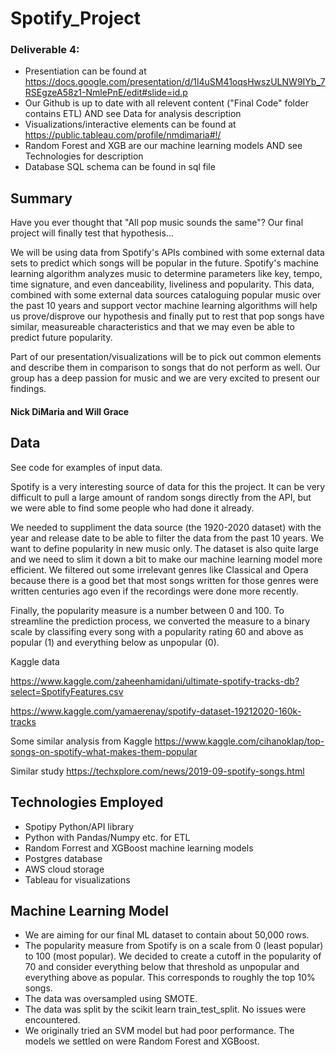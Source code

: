 # Spotify_Project

### Deliverable 4: 

- Presentiation can be found at https://docs.google.com/presentation/d/1l4uSM41oqsHwszULNW9IYb_7RSEgzeA58z1-NmlePnE/edit#slide=id.p
- Our Github is up to date with all relevent content ("Final Code" folder contains ETL) AND see Data for analysis description
- Visualizations/interactive elements can be found at https://public.tableau.com/profile/nmdimaria#!/
- Random Forest and XGB are our machine learning models AND see Technologies for description
- Database SQL schema can be found in sql file

## Summary
Have you ever thought that "All pop music sounds the same"? Our final project will finally test that hypothesis...

We will be using data from Spotify's APIs combined with some external data sets to predict which songs will be popular in the future. Spotify's machine learning algorithm analyzes music to determine parameters like key, tempo, time signature, and even danceability, liveliness and popularity. This data, combined with some external data sources cataloguing popular music over the past 10 years and support vector machine learning algorithms will help us prove/disprove our hypothesis and finally put to rest that pop songs have similar, measureable characteristics and that we may even be able to predict future popularity.

Part of our presentation/visualizations will be to pick out common elements and describe them in comparison to songs that do not perform as well. Our group has a deep passion for music and we are very excited to present our findings.

#### Nick DiMaria and Will Grace

## Data
See code for examples of input data.

Spotify is a very interesting source of data for this the project. It can be very difficult to pull a large amount of random songs directly from the API, but we were able to find some people who had done it already.

We needed to suppliment the data source (the 1920-2020 dataset) with the year and release date to be able to filter the data from the past 10 years. We want to define popularity in new music only. The dataset is also quite large and we need to slim it down a bit to make our machine learning model more efficient. We filtered out some irrelevant genres like Classical and Opera because there is a good bet that most songs written for those genres were written centuries ago even if the recordings were done more recently.

Finally, the popularity measure is a number between 0 and 100. To streamline the prediction process, we converted the measure to a binary scale by classifing every song with a popularity rating 60 and above as popular (1) and everything below as unpopular (0).

Kaggle data 

https://www.kaggle.com/zaheenhamidani/ultimate-spotify-tracks-db?select=SpotifyFeatures.csv

https://www.kaggle.com/yamaerenay/spotify-dataset-19212020-160k-tracks

Some similar analysis from Kaggle
https://www.kaggle.com/cihanoklap/top-songs-on-spotify-what-makes-them-popular

Similar study
https://techxplore.com/news/2019-09-spotify-songs.html

## Technologies Employed

- Spotipy Python/API library
- Python with Pandas/Numpy etc. for ETL
- Random Forrest and XGBoost machine learning models
- Postgres database
- AWS cloud storage
- Tableau for visualizations

## Machine Learning Model

- We are aiming for our final ML dataset to contain about 50,000 rows. 
- The popularity measure from Spotify is on a scale from 0 (least popular) to 100 (most popular). We decided to create a cutoff in the popularity of 70 and consider everything below that threshold as unpopular and everything above as popular. This corresponds to roughly the top 10% songs. 
- The data was oversampled using SMOTE.  
- The data was split by the scikit learn train_test_split. No issues were encountered. 
- We originally tried an SVM model but had poor performance. The models we settled on were Random Forest and XGBoost. 

